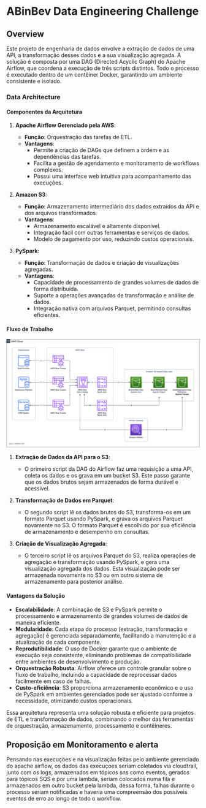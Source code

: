 # ABinBev Data Engineering Challenge
## Overview
Este projeto de engenharia de dados envolve a extração de dados de uma API, a transformação desses dados e a sua visualização agregada. A solução é composta por uma DAG (Directed Acyclic Graph) do Apache Airflow, que coordena a execução de três scripts distintos. Todo o processo é executado dentro de um contêiner Docker, garantindo um ambiente consistente e isolado.

### Data Architecture
#### Componentes da Arquitetura

1. **Apache Airflow Gerenciado pela AWS**:
   - **Função**: Orquestração das tarefas de ETL.
   - **Vantagens**:
     - Permite a criação de DAGs que definem a ordem e as dependências das tarefas.
     - Facilita a gestão de agendamento e monitoramento de workflows complexos.
     - Possui uma interface web intuitiva para acompanhamento das execuções.

3. **Amazon S3**:
   - **Função**: Armazenamento intermediário dos dados extraídos da API e dos arquivos transformados.
   - **Vantagens**:
     - Armazenamento escalável e altamente disponível.
     - Integração fácil com outras ferramentas e serviços de dados.
     - Modelo de pagamento por uso, reduzindo custos operacionais.

4. **PySpark**:
   - **Função**: Transformação de dados e criação de visualizações agregadas.
   - **Vantagens**:
     - Capacidade de processamento de grandes volumes de dados de forma distribuída.
     - Suporte a operações avançadas de transformação e análise de dados.
     - Integração nativa com arquivos Parquet, permitindo consultas eficientes.

#### Fluxo de Trabalho
![Example architecture image](example-architecture.png)

1. **Extração de Dados da API para o S3**:
   - O primeiro script da DAG do Airflow faz uma requisição a uma API, coleta os dados e os grava em um bucket S3. Este passo garante que os dados brutos sejam armazenados de forma durável e acessível.

2. **Transformação de Dados em Parquet**:
   - O segundo script lê os dados brutos do S3, transforma-os em um formato Parquet usando PySpark, e grava os arquivos Parquet novamente no S3. O formato Parquet é escolhido por sua eficiência de armazenamento e desempenho em consultas.

3. **Criação de Visualização Agregada**:
   - O terceiro script lê os arquivos Parquet do S3, realiza operações de agregação e transformação usando PySpark, e gera uma visualização agregada dos dados. Esta visualização pode ser armazenada novamente no S3 ou em outro sistema de armazenamento para posterior análise.

#### Vantagens da Solução

- **Escalabilidade**: A combinação de S3 e PySpark permite o processamento e armazenamento de grandes volumes de dados de maneira eficiente.
- **Modularidade**: Cada etapa do processo (extração, transformação e agregação) é gerenciada separadamente, facilitando a manutenção e a atualização de cada componente.
- **Reprodutibilidade**: O uso de Docker garante que o ambiente de execução seja consistente, eliminando problemas de compatibilidade entre ambientes de desenvolvimento e produção.
- **Orquestração Robusta**: Airflow oferece um controle granular sobre o fluxo de trabalho, incluindo a capacidade de reprocessar dados facilmente em caso de falhas.
- **Custo-eficiência**: S3 proporciona armazenamento econômico e o uso de PySpark em ambientes gerenciados pode ser ajustado conforme a necessidade, otimizando custos operacionais.

Essa arquitetura representa uma solução robusta e eficiente para projetos de ETL e transformação de dados, combinando o melhor das ferramentas de orquestração, armazenamento, processamento e contêineres.
## Proposição em  Monitoramento e alerta
Pensando nas execuçöes e na visualização feitas pelo ambiente gerenciado do apache airflow, os dados das execuçoes seriam coletados via cloudtrail, junto com os logs, armazenados em tópicos sns como eventos, gerados para tópicos SQS e por uma lambda, seriam colocados numa fila e armazenados em outro bucket pela lambda, dessa forma, falhas durante o processo seriam notificadas e haveria uma compreensão dos possíveis eventos de erro ao longo de todo o workflow. 